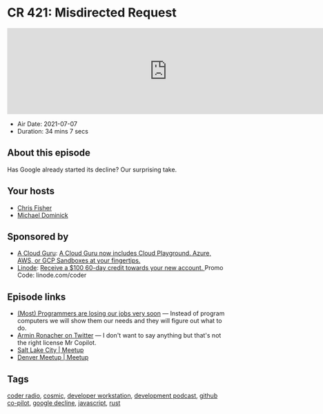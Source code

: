 # CR 421: Misdirected Request

<iframe src="https://player.fireside.fm/v2/MLf2ZzhC+67dUYOPL?theme=dark" width="740" height="200" frameborder="0" scrolling="no"></iframe>

* Air Date: 2021-07-07
* Duration: 34 mins 7 secs

## About this episode

Has Google already started its decline? Our surprising take.

## Your hosts
* [Chris Fisher](https://coder.show/hosts/chrislas)
* [Michael Dominick](https://coder.show/hosts/michael)

## Sponsored by

  * [A Cloud Guru](https://acloudguru.com): [A Cloud Guru now includes Cloud Playground. Azure, AWS, or GCP Sandboxes at your fingertips.](https://acloudguru.com)
  * [Linode](https://linode.com/coder): [Receive a $100 60-day credit towards your new account. ](https://linode.com/coder) Promo Code: linode.com/coder



## Episode links

  * [(Most) Programmers are losing our jobs very soon](https://maximilianocontieri.com/most-programmers-are-losing-our-jobs-very-soon "\(Most\) Programmers are losing our jobs very soon") — Instead of program computers we will show them our needs and they will figure out what to do.
  * [ Armin Ronacher on Twitter](https://twitter.com/mitsuhiko/status/1410886329924194309 " Armin Ronacher on Twitter") — I don't want to say anything but that's not the right license Mr Copilot.
  * [Salt Lake City | Meetup](https://www.meetup.com/jupiterbroadcasting/events/278854904/ "Salt Lake City | Meetup")
  * [Denver Meetup | Meetup](https://www.meetup.com/jupiterbroadcasting/events/278855088/ "Denver Meetup | Meetup")



## Tags

[coder radio](https://coder.show/tags/coder%20radio), [cosmic](https://coder.show/tags/cosmic), [developer workstation](https://coder.show/tags/developer%20workstation), [development podcast](https://coder.show/tags/development%20podcast), [github co-pilot](https://coder.show/tags/github%20co-pilot), [google decline](https://coder.show/tags/google%20decline), [javascript](https://coder.show/tags/javascript), [rust](https://coder.show/tags/rust)